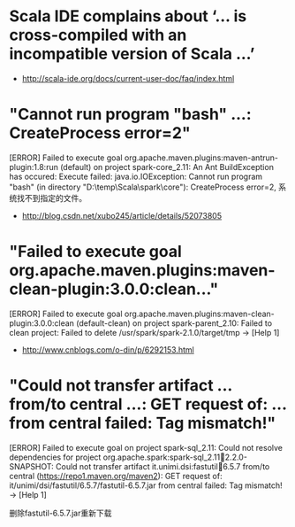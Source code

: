 
# Scala IDE complains about ‘... is cross-compiled with an incompatible version of Scala ...’

* http://scala-ide.org/docs/current-user-doc/faq/index.html


# "Cannot run program "bash" ...: CreateProcess error=2"

[ERROR] Failed to execute goal org.apache.maven.plugins:maven-antrun-plugin:1.8:run (default) on project spark-core_2.11: An Ant BuildException has occured: Execute failed: java.io.IOException: Cannot run program "bash" (in directory "D:\temp\Scala\spark\core"): CreateProcess error=2, 系统找不到指定的文件。

* http://blog.csdn.net/xubo245/article/details/52073805


# "Failed to execute goal org.apache.maven.plugins:maven-clean-plugin:3.0.0:clean..."

[ERROR] Failed to execute goal org.apache.maven.plugins:maven-clean-plugin:3.0.0:clean (default-clean) on project spark-parent_2.10: Failed to clean project: Failed to delete /usr/spark/spark-2.1.0/target/tmp -> [Help 1]

* http://www.cnblogs.com/o-din/p/6292153.html


# "Could not transfer artifact ... from/to central ...: GET request of: ... from central failed: Tag mismatch!"

[ERROR] Failed to execute goal on project spark-sql_2.11: Could not resolve dependencies for project org.apache.spark:spark-sql_2.11:jar:2.2.0-SNAPSHOT: Could not transfer artifact it.unimi.dsi:fastutil:jar:6.5.7 from/to central (https://repo1.maven.org/maven2): GET request of: it/unimi/dsi/fastutil/6.5.7/fastutil-6.5.7.jar from central failed: Tag mismatch! -> [Help 1]

删除fastutil-6.5.7.jar重新下载